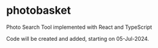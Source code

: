 # photobasket
Photo Search Tool implemented with React and TypeScript

Code will be created and added, starting on 05-Jul-2024.
